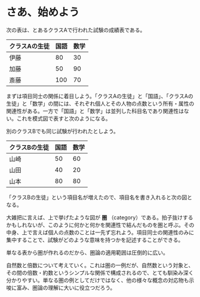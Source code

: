 
# さあ、始めよう

次の表は、とあるクラスAで行われた試験の成績表である。

| クラスAの生徒 | 国語 | 数学 |
|-|-|-|
| 伊藤 | 80 | 30 |
| 加藤 | 50 | 90 |
| 斎藤 | 100 | 70 |

まずは項目同士の関係に着目しよう。「クラスAの生徒」と「国語」、「クラスAの生徒」と「数学」の間には、それぞれ個人とその人物の点数という所有・属性の関連性がある。一方で「国語」と「数学」は並列した科目名であり関連性はない。これを模式図で表すと次のようになる。

<!-- TODO: 図が入る -->

別のクラスBでも同じ試験が行われたとしよう。

| クラスBの生徒 | 国語 | 数学 |
|-|-|-|
| 山崎 | 50 | 60 |
| 山田 | 40 | 20 |
| 山本 | 80 | 80 |

「クラスBの生徒」という項目名が増えたので、項目名を書き入れると次の図となる。

<!-- TODO: 図が入る -->

大雑把に言えば、上で挙げたような図が **圏** （category）である。拍子抜けするかもしれないが、このように何かと何かを関連性で結んだものを圏と呼ぶ。その中身、上で言えば個人の点数のことは一先ず忘れよう。項目同士の関連性のみに集中することで、試験がどのような意味を持つかを記述することができる。

単なる表から圏が作れるのだから、圏論の適用範囲は圧倒的に広い。






自然数と倍数について考えていく。これは圏の一例だが、自然数という対象と、その間の倍数・約数というシンプルな関係で構成されるので、とても馴染み深く分かりやすい。単なる圏の例としてだけではなく、他の様々な概念の対応物も示唆に富み、圏論の理解に大いに役立つだろう。





